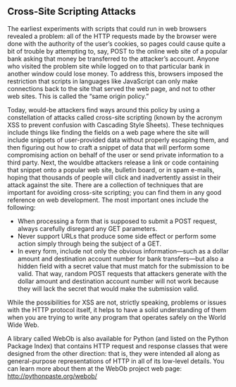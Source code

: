 ## Cross-Site Scripting Attacks

The earliest experiments with scripts that could run in web browsers revealed a problem: all of the HTTP
requests made by the browser were done with the authority of the user’s cookies, so pages could cause
quite a bit of trouble by attempting to, say, POST to the online web site of a popular bank asking that
money be transferred to the attacker’s account. Anyone who visited the problem site while logged on to
that particular bank in another window could lose money.
To address this, browsers imposed the restriction that scripts in languages like JavaScript can only
make connections back to the site that served the web page, and not to other web sites. This is called the
“same origin policy.”

Today, would-be attackers find ways
around this policy by using a constellation of attacks called cross-site scripting (known by the acronym
XSS to prevent confusion with Cascading Style Sheets). These techniques include things like finding the
fields on a web page where the site will include snippets of user-provided data without properly
escaping them, and then figuring out how to craft a snippet of data that will perform some
compromising action on behalf of the user or send private information to a third party. Next, the wouldbe
attackers release a link or code containing that snippet onto a popular web site, bulletin board, or in
spam e-mails, hoping that thousands of people will click and inadvertently assist in their attack against
the site.
There are a collection of techniques that are important for avoiding cross-site scripting; you can find
them in any good reference on web development. The most important ones include the following:
- When processing a form that is supposed to submit a POST request, always
carefully disregard any GET parameters.
- Never support URLs that produce some side effect or perform some action simply
through being the subject of a GET.
- In every form, include not only the obvious information—such as a dollar amount
and destination account number for bank transfers—but also a hidden field with a
secret value that must match for the submission to be valid. That way, random
POST requests that attackers generate with the dollar amount and destination
account number will not work because they will lack the secret that would make
the submission valid.

While the possibilities for XSS are not, strictly speaking, problems or issues with the HTTP protocol
itself, it helps to have a solid understanding of them when you are trying to write any program that
operates safely on the World Wide Web.


A library called WebOb is also available for Python (and listed on the Python Package Index) that
contains HTTP request and response classes that were designed from the other direction: that is, they
were intended all along as general-purpose representations of HTTP in all of its low-level details. You
can learn more about them at the WebOb project web page: http://pythonpaste.org/webob/
